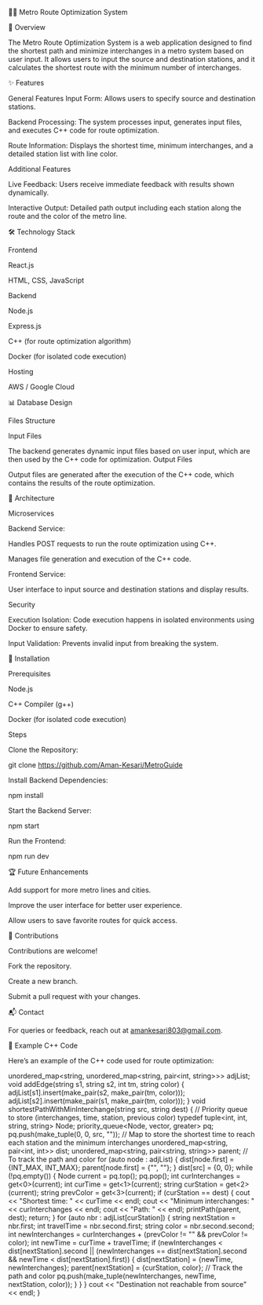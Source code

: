 🧑‍💻 Metro Route Optimization System


🌟 Overview


The Metro Route Optimization System is a web application designed to find the shortest path and minimize interchanges in a metro system based on user input. It allows users to input the source and destination stations, and it calculates the shortest route with the minimum number of interchanges.

✨ Features


General Features
Input Form: Allows users to specify source and destination stations.


Backend Processing: The system processes input, generates input files, and executes C++ code for route optimization.


Route Information: Displays the shortest time, minimum interchanges, and a detailed station list with line color.


Additional Features


Live Feedback: Users receive immediate feedback with results shown dynamically.


Interactive Output: Detailed path output including each station along the route and the color of the metro line.


🛠️ Technology Stack


Frontend


React.js


HTML, CSS, JavaScript


Backend


Node.js


Express.js


C++ (for route optimization algorithm)


Docker (for isolated code execution)


Hosting


AWS / Google Cloud


📊 Database Design


Files Structure


Input Files


The backend generates dynamic input files based on user input, which are then used by the C++ code for optimization.
Output Files


Output files are generated after the execution of the C++ code, which contains the results of the route optimization.


🧩 Architecture


Microservices


Backend Service:


Handles POST requests to run the route optimization using C++.


Manages file generation and execution of the C++ code.


Frontend Service:


User interface to input source and destination stations and display results.


Security


Execution Isolation: Code execution happens in isolated environments using Docker to ensure safety.


Input Validation: Prevents invalid input from breaking the system.


🚀 Installation


Prerequisites


Node.js


C++ Compiler (g++)


Docker (for isolated code execution)


Steps


Clone the Repository:


git clone https://github.com/Aman-Kesari/MetroGuide 


Install Backend Dependencies:


npm install  


Start the Backend Server:


npm start  

  
Run the Frontend:


npm run dev 


🏆 Future Enhancements


Add support for more metro lines and cities.


Improve the user interface for better user experience.


Allow users to save favorite routes for quick access.


🤝 Contributions


Contributions are welcome!


Fork the repository.


Create a new branch.


Submit a pull request with your changes.


📬 Contact


For queries or feedback, reach out at amankesari803@gmail.com.


📝 Example C++ Code


Here’s an example of the C++ code used for route optimization:


unordered_map<string, unordered_map<string, pair<int, string>>> adjList;
void addEdge(string s1, string s2, int tm, string color) {
    adjList[s1].insert(make_pair(s2, make_pair(tm, color)));
    adjList[s2].insert(make_pair(s1, make_pair(tm, color)));
}
void shortestPathWithMinInterchange(string src, string dest) {
    // Priority queue to store (interchanges, time, station, previous color)
    typedef tuple<int, int, string, string> Node;
    priority_queue<Node, vector<Node>, greater<Node>> pq;
    pq.push(make_tuple(0, 0, src, ""));
    // Map to store the shortest time to reach each station and the minimum interchanges
    unordered_map<string, pair<int, int>> dist;
    unordered_map<string, pair<string, string>> parent; // To track the path and color
    for (auto node : adjList) {
        dist[node.first] = {INT_MAX, INT_MAX};
        parent[node.first] = {"", ""};
    }
    dist[src] = {0, 0};
    while (!pq.empty()) {
        Node current = pq.top();
        pq.pop();
        int curInterchanges = get<0>(current);
        int curTime = get<1>(current);
        string curStation = get<2>(current);
        string prevColor = get<3>(current);
        if (curStation == dest) {
            cout << "Shortest time: " << curTime << endl;
            cout << "Minimum interchanges: " << curInterchanges << endl;
            cout << "Path: " << endl;
            printPath(parent, dest);
            return;
        }
        for (auto nbr : adjList[curStation]) {
            string nextStation = nbr.first;
            int travelTime = nbr.second.first;
            string color = nbr.second.second;
            int newInterchanges = curInterchanges + (prevColor != "" && prevColor != color);
            int newTime = curTime + travelTime;
            if (newInterchanges < dist[nextStation].second || (newInterchanges == dist[nextStation].second && newTime < dist[nextStation].first)) {
                dist[nextStation] = {newTime, newInterchanges};
                parent[nextStation] = {curStation, color}; // Track the path and color
                pq.push(make_tuple(newInterchanges, newTime, nextStation, color));
            }
        }
    }
    cout << "Destination not reachable from source" << endl;
}
